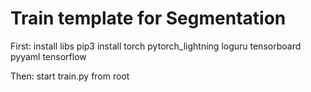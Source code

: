 # Train template for Segmentation

First:
install libs
pip3 install torch pytorch_lightning loguru tensorboard pyyaml tensorflow

Then:
start train.py from root
